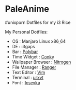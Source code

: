 # PaleAnime

#unixporn Dotfiles for my i3 Rice

My Personal Dotfiles:
  - OS : Manjaro Linux x86_64
  - DE : i3gaps
  - Bar : [Polybar](https://github.com/polybar/polybar)
  - Time Widget : [Conky](https://github.com/brndnmtthws/conky)
  - Wallpaper Browser : [Nitrogen](https://wiki.archlinux.org/index.php/nitrogen)
  - File Manager : [Ranger](https://github.com/ranger/ranger)
  - Text Editor : [Vim](https://www.vim.org/)
  - Terminal : [urxvt](https://wiki.archlinux.org/index.php/rxvt-unicode)
  - Font : [Iosevka](https://aur.archlinux.org/packages/ttc-iosevka/)
